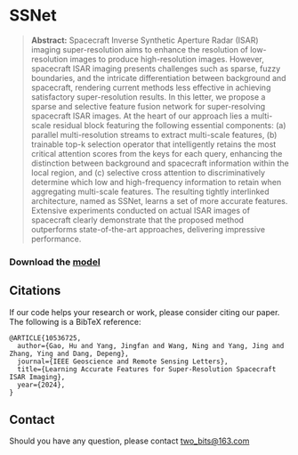 # SSNet

> **Abstract:** Spacecraft Inverse Synthetic Aperture Radar (ISAR) imaging super-resolution aims to enhance the resolution of low-resolution images to produce high-resolution images. However, spacecraft ISAR imaging presents challenges such as sparse, fuzzy boundaries, and the intricate differentiation between background and spacecraft, rendering current methods less effective in achieving satisfactory super-resolution results. In this letter, we propose a sparse and selective feature fusion network for super-resolving spacecraft ISAR images. At the heart of our approach lies a multi-scale residual block featuring the following essential components: (a) parallel multi-resolution streams to extract multi-scale features, (b) trainable top-k selection operator that intelligently retains the most critical attention scores from the keys for each query, enhancing the distinction between background and spacecraft information within the local region, and (c) selective cross attention to discriminatively determine which low and high-frequency information to retain when aggregating multi-scale features. The resulting tightly interlinked architecture, named as SSNet, learns a set of more accurate features. Extensive experiments conducted on actual ISAR images of  spacecraft  clearly demonstrate that the proposed method outperforms state-of-the-art approaches, delivering impressive performance.


### Download the [model](https://drive.google.com/file/d/1mNsNor3rb7JuQIzJPKUuRL7ubW6OVeAS/view?usp=sharing) 

## Citations
If our code helps your research or work, please consider citing our paper.
The following is a BibTeX reference:

```
@ARTICLE{10536725,
  author={Gao, Hu and Yang, Jingfan and Wang, Ning and Yang, Jing and Zhang, Ying and Dang, Depeng},
  journal={IEEE Geoscience and Remote Sensing Letters}, 
  title={Learning Accurate Features for Super-Resolution Spacecraft ISAR Imaging}, 
  year={2024},
}

```

## Contact
Should you have any question, please contact two_bits@163.com
